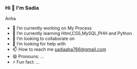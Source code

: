 ### Hi 👋 I'm Sadia 
Anha

- 🔭 I’m currently working on My Process
- 🌱 I’m currently learning Html,CSS,MySQL,PHH and Python
- 👯 I’m looking to collaborate on 
- 🤔 I’m looking for help with 
- 📫 How to reach me sadiaaha766@gmail.com
- 😄 Pronouns: ...
- ⚡ Fun fact: ...
